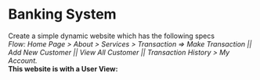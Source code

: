# Banking System
 Create a simple dynamic website which has the following specs<br>
 <i>Flow: Home Page > About  > Services > Transaction => Make Transaction  || Add New Customer || View All Customer || Transaction History > My Account.</i><br>
 <b>This website is with a User View: </b>

